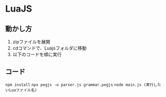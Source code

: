 # LuaJS
## 動かし方
1. zipファイルを展開
2. cdコマンドで、Luajsフォルダに移動
3. 以下のコードを順に実行
## コード
``
npm install
``
``
npx pegjs -o parser.js grammar.pegjs
``
``
node main.js (実行したいLuaファイル名)
``
